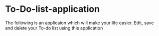 # To-Do-list-application
The following is an applicaion which will make your life easier. Edit, save and delete your To-do list using this application
